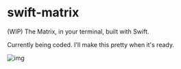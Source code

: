 # swift-matrix
(WIP) The Matrix, in your terminal, built with Swift.

Currently being coded. I'll make this pretty when it's ready.

![img](https://imgur.com/a/iEKo6)
